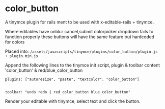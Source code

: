 # color_button

A tinymce plugin for rails ment to be used with x-editable-rails + tinymce.

Where editables have onblur cancel,submit colorpicker dropdown fails to function properly
these buttons will have the same feature but hardcoded for colors


Placed into:
` /assets/javascripts/tinymce/plugins/color_button/plugin.js + plugin.min.js `


Append the following lines to the tinymce init script, plugin & toolbar content
'color_button' & red/blue_color_button

```
plugins: ["autoresize", "paste", "textcolor", "color_button"]


toolbar: "undo redo | red_color_button blue_color_button"

```


Render your editable with tinymce, select text and click the button.
